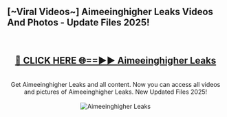 <h2>[~Viral Videos~] Aimeeinghigher Leaks Videos And Photos - Update Files 2025!</h2>
<br>
<div align="center">
<h2><a href="https://top-ai-tools.click/QrbHav" rel="nofollow">🔴 CLICK HERE 🌐==►► Aimeeinghigher Leaks</a></h2>
<br>
Get Aimeeinghigher Leaks and all content. Now you can access all videos and pictures of Aimeeinghigher Leaks. New Updated Files 2025!
<br>
<br>
<a href="https://top-ai-tools.click/QrbHav" rel="nofollow" data-target="animated-image.originalLink"><img src="https://i.ibb.co.com/WyWwxjT/player-gif2.gif" alt="Aimeeinghigher Leaks" style="max-width: 100%; display: inline-block;" data-target="animated-image.originalImage"></a>
</div>
<br>